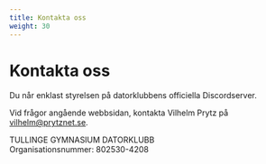 ```yaml
---
title: Kontakta oss
weight: 30
---
```


# Kontakta oss

Du når enklast styrelsen på datorklubbens officiella Discordserver.

Vid frågor angående webbsidan, kontakta Vilhelm Prytz på [vilhelm@prytznet.se](mailto:vilhelm@prytznet.se).

TULLINGE GYMNASIUM DATORKLUBB\
Organisationsnummer: 802530-4208
